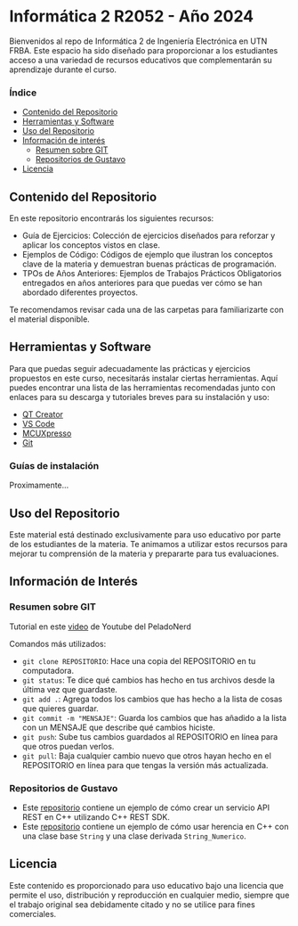 # Informática 2 R2052 - Año 2024
Bienvenidos al repo de Informática 2 de Ingeniería Electrónica en UTN FRBA.
Este espacio ha sido diseñado para proporcionar a los estudiantes acceso a una variedad de recursos educativos que complementarán su aprendizaje durante el curso.

### Índice

* [Contenido del Repositorio](#contenido-del-repositorio)
* [Herramientas y Software](#herramientas-y-software)
* [Uso del Repositorio](#uso-del-respositorio)
* [Información de interés](#información-de-interés)
	* [Resumen sobre GIT](#resumen-sobre-git)
	* [Repositorios de Gustavo](#repositorios-de-gustavo)
* [Licencia](#licencia)


## Contenido del Repositorio

En este repositorio encontrarás los siguientes recursos:

- Guía de Ejercicios: Colección de ejercicios diseñados para reforzar y aplicar los conceptos vistos en clase.
- Ejemplos de Código: Códigos de ejemplo que ilustran los conceptos clave de la materia y demuestran buenas prácticas de programación.
- TPOs de Años Anteriores: Ejemplos de Trabajos Prácticos Obligatorios entregados en años anteriores para que puedas ver cómo se han abordado diferentes proyectos.

Te recomendamos revisar cada una de las carpetas para familiarizarte con el material disponible.

## Herramientas y Software

Para que puedas seguir adecuadamente las prácticas y ejercicios propuestos en este curso, necesitarás instalar ciertas herramientas. Aquí puedes encontrar una lista de las herramientas recomendadas junto con enlaces para su descarga y tutoriales breves para su instalación y uso:

- [QT Creator](https://www.qt.io/download-qt-installer-oss)
- [VS Code](https://code.visualstudio.com/Download)
- [MCUXpresso](https://www.nxp.com/design/design-center/software/development-software/mcuxpresso-software-and-tools-/mcuxpresso-integrated-development-environment-ide:MCUXpresso-IDE)
- [Git](https://git-scm.com/downloads)

### Guías de instalación

Proximamente...

## Uso del Repositorio

Este material está destinado exclusivamente para uso educativo por parte de los estudiantes de la materia. Te animamos a utilizar estos recursos para mejorar tu comprensión de la materia y prepararte para tus evaluaciones.

## Información de Interés

### Resumen sobre GIT
Tutorial en este [video](https://www.youtube.com/watch?v=kEPF-MWGq1w&ab_channel=PeladoNerd) de Youtube del PeladoNerd

Comandos más utilizados:
- `git clone REPOSITORIO`: Hace una copia del REPOSITORIO en tu computadora.
- `git status`: Te dice qué cambios has hecho en tus archivos desde la última vez que guardaste.
- `git add .`: Agrega todos los cambios que has hecho a la lista de cosas que quieres guardar.
- `git commit -m "MENSAJE"`: Guarda los cambios que has añadido a la lista con un MENSAJE que describe qué cambios hiciste.
- `git push`: Sube tus cambios guardados al REPOSITORIO en línea para que otros puedan verlos.
- `git pull`: Baja cualquier cambio nuevo que otros hayan hecho en el REPOSITORIO en línea para que tengas la versión más actualizada.

### Repositorios de Gustavo

- Este [repositorio](https://github.com/gjfresno/Info2-Cpp-HttpRest) contiene un ejemplo de cómo crear un servicio API REST en C++ utilizando C++ REST SDK.
- Este [repositorio](https://github.com/gjfresno/Info2-Cpp-Herencia) contiene un ejemplo de cómo usar herencia en C++ con una clase base `String` y una clase derivada `String_Numerico`.


## Licencia

Este contenido es proporcionado para uso educativo bajo una licencia que permite el uso, distribución y reproducción en cualquier medio, siempre que el trabajo original sea debidamente citado y no se utilice para fines comerciales.


